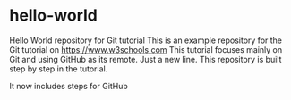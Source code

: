 # hello-world
Hello World repository for Git tutorial
This is an example repository for the Git tutorial on https://www.w3schools.com
This tutorial focuses mainly on Git and using GitHub as its remote. 
Just a new line.
This repository is built step by step in the tutorial.

It now includes steps for GitHub
